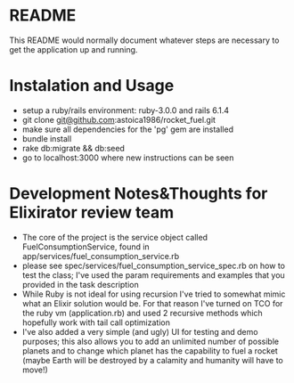 # README

This README would normally document whatever steps are necessary to get the
application up and running.

# Instalation and Usage
 - setup a ruby/rails environment: ruby-3.0.0 and rails 6.1.4
 - git clone git@github.com:astoica1986/rocket_fuel.git
 - make sure all dependencies for the 'pg' gem are installed
 - bundle install
 - rake db:migrate && db:seed
 - go to localhost:3000 where new instructions can be seen

# Development Notes&Thoughts for Elixirator review team
- The core of the project is the service object called FuelConsumptionService, found in app/services/fuel_consumption_service.rb
- please see spec/services/fuel_consumption_service_spec.rb on how to test the class; I've used the param requirements and examples
that you provided in the task description
- While Ruby is not ideal for using recursion I've tried to somewhat mimic what an Elixir solution would be.
For that reason I've turned on TCO for the ruby vm (application.rb) and used 2 recursive methods
which hopefully work with tail call optimization
- I've also added a very simple (and ugly) UI for testing and demo purposes; this also allows you to add
an unlimited number of possible planets and to change which planet has the capability to fuel a rocket
(maybe Earth will be destroyed by a calamity and humanity will have to move!)
